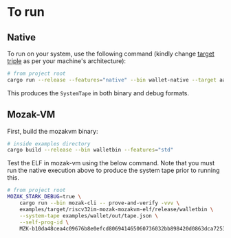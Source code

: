 # To run

## Native

To run on your system, use the following command (kindly change [target triple](https://doc.rust-lang.org/cargo/appendix/glossary.html#target) as per your machine's architecture):

```sh
# from project root
cargo run --release --features="native" --bin wallet-native --target aarch64-apple-darwin
```

This produces the `SystemTape` in both binary and debug formats.

## Mozak-VM

First, build the mozakvm binary:

```sh
# inside examples directory
cargo build --release --bin walletbin --features="std"
```

Test the ELF in mozak-vm using the below command. Note that you must run
the native execution above to produce the system tape prior to running this.

```sh
# from project root
MOZAK_STARK_DEBUG=true \
    cargo run --bin mozak-cli -- prove-and-verify -vvv \
    examples/target/riscv32im-mozak-mozakvm-elf/release/walletbin \
    --system-tape examples/wallet/out/tape.json \
    --self-prog-id \
    MZK-b10da48cea4c09676b8e0efcd806941465060736032bb898420d0863dca72538;
```
